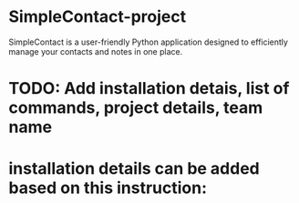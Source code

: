 # SimpleContact-project
SimpleContact is a user-friendly Python application designed to efficiently manage your contacts and notes in one place.

# TODO: Add installation detais, list of commands, project details, team name

# installation details can be added based on this instruction:
<!-- Task 3 for the Homework5 (optional) 
GoIT Python Course
Tatach Yurii

For the correct work of the application please follow next steps:
1. In terminal move to the application's root directory;
2. Create a virtual environment for the application; You can use next command: 
   python3 -m venv .venv
3. Launch your virtual environment. Expected command depends on your OS;
4. Install expected packages. You can use next command:
   pip install -r requirements.txt
5. To launch the application run next command in terminal: 
   python task3.py /path/to/target/log_file
6. To obtain detailed info for the specific logging level run next command in terminal:
   python task3.py /path/to/target/log_file *logging_level*
   (where *logging_level* is the existing logging level name in the log file)
7. Enjoy the result.

Don't forget to deactivate virtual environment after you're done. -->

<!-- Test -->
<!-- Test 2 -->
<!-- Test 3 -->